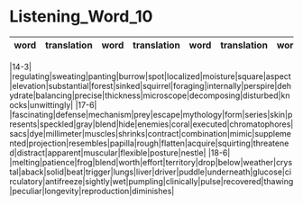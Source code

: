 # Listening_Word_10

| word          | translation                  | word            | translation                    | word             | translation                          | word               | translation              |
| ------------- | ---------------------------- | --------------- | ------------------------------ | ---------------- | ------------------------------------ | ------------------ | ------------------------ |

|14-3|
|regulating|sweating|panting|burrow|spot|localized|moisture|square|aspect|elevation|substantial|forest|sinked|squirrel|foraging|internally|perspire|dehydrate|balancing|precise|thickness|microscope|decomposing|disturbed|knocks|unwittingly|
|17-6|
|fascinating|defense|mechanism|prey|escape|mythology|form|series|skin|presents|speckled|gray|blend|hide|enemies|coral|executed|chromatophores|sacs|dye|millimeter|muscles|shrinks|contract|combination|mimic|supplemented|projection|resembles|papilla|rough|flatten|acquire|squirting|threatened|distract|apparent|muscular|flexible|posture|nestle|
|18-6|
|melting|patience|frog|blend|worth|effort|territory|drop|below|weather|crystal|aback|solid|beat|trigger|lungs|liver|driver|puddle|underneath|glucose|circulatory|antifreeze|sightly|wet|pumpling|clinically|pulse|recovered|thawing|peculiar|longevity|reproduction|diminishes|
